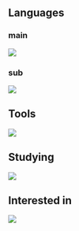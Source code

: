## Languages

### main
![](https://skillicons.dev/icons?i=python,nodejs,js,typescript,regex&perline=6)

### sub
![](https://skillicons.dev/icons?i=cpp,rust,cs&perline=6)

## Tools

![](https://skillicons.dev/icons?i=git,aws,dynamodb,docker,nginx,debian,vite,react,fastapi,flask,nestjs,vscode,vim&perline=6)

## Studying

![](https://skillicons.dev/icons?i=kubernetes,go&perline=6)

## Interested in

![](https://skillicons.dev/icons?i=postgres,mysql,remix,tauri,wasm,svelte,haskell,scala&perline=6)
